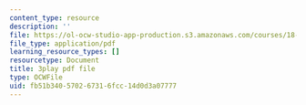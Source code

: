 ```yaml
---
content_type: resource
description: ''
file: https://ol-ocw-studio-app-production.s3.amazonaws.com/courses/18-06sc-linear-algebra-fall-2011/fb51b340570267316fcc14d0d3a07777_hSRcHTafkjE.pdf
file_type: application/pdf
learning_resource_types: []
resourcetype: Document
title: 3play pdf file
type: OCWFile
uid: fb51b340-5702-6731-6fcc-14d0d3a07777
---
```

